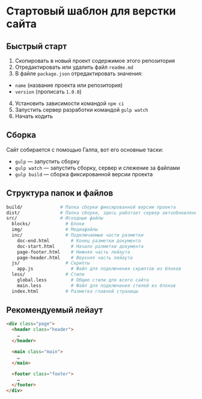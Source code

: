 # Стартовый шаблон для верстки сайта

## Быстрый старт

1. Скопировать в новый проект содержимое этого репозитория
2. Отредактировать или удалить файл `readme.md`
3. В файле `package.json` отредактировать значения:
  * `name` (название проекта или репозитория)
  * `version` (прописать `1.0.0`)
4. Установить зависимости командой `npm ci`
5. Запустить сервер разработки командой `gulp watch`
6. Начать кодить

## Сборка

Сайт собирается с помощью Галпа, вот его основные таски:

* `gulp` — запустить сборку
* `gulp watch` — запустить сборку, сервер и слежение за файлами
* `gulp build` — сборка фиксированной версии проекта

## Структура папок и файлов

```bash
build/              # Папка сборки фиксированной версии проекта
dist/               # Папка сборки, здесь работает сервер автообновлений
src/                # Исходные файлы
  blocks/             # Блоки
  img/                # Медиафайлы
  inc/                # Подключаемые части разметки
    doc-end.html        # Конец разметки документа
    doc-start.html      # Начало разметки документа
    page-footer.html    # Нижняя часть лейаута
    page-header.html    # Верхняя часть лейаута
  js/                 # Скрипты
    app.js              # Файл для подключения скриптов из блоков
  less/               # Стили
    global.less         # Общие стили для всего сайта
    main.less           # Файл для подключения стилей из блоков
  index.html          # Разметка главной страницы
```

## Рекомендуемый лейаут

```html
<div class="page">
  <header class="header">
    …
  </header>

  <main class="main">
    …
  </main>

  <footer class="footer">
    …
  </footer>
</div>
```
